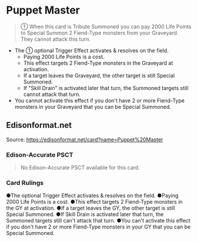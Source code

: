 # Puppet Master

> ① When this card is Tribute Summoned you can pay 2000 Life Points to Special Summon 2 Fiend-Type monsters from your Graveyard. They cannot attack this turn.

*   The ① optional Trigger Effect activates & resolves on the field.
    *   Paying 2000 Life Points is a cost.
    *   This effect targets 2 Fiend-Type monsters in the Graveyard at activation.
    *   If a target leaves the Graveyard, the other target is still Special Summoned.
    *   If "Skill Drain" is activated later that turn, the Summoned targets still cannot attack that turn.
*   You cannot activate this effect if you don't have 2 or more Fiend-Type monsters in your Graveyard that you can be Special Summoned.

## Edisonformat.net

Source: https://edisonformat.net/card?name=Puppet%20Master

### Edison-Accurate PSCT

> No Edison-Accurate PSCT available for this card.

### Card Rulings

●The optional Trigger Effect activates & resolves on the field.
●Paying 2000 Life Points is a cost.
●This effect targets 2 Fiend-Type monsters in the GY at activation.
●If a target leaves the GY, the other target is still Special Summoned.
●If Skill Drain is activated later that turn, the Summoned targets still can't attack that turn.
●You can't activate this effect if you don't have 2 or more Fiend-Type monsters in your GY that you can be Special Summoned.
            